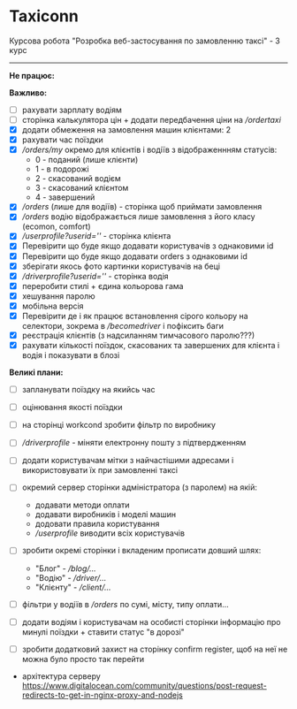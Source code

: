 # Taxiconn
Курсова робота "Розробка веб-застосування по замовленню таксі" - 3 курс

---
**Не працює:**

**Важливо:**
- [ ] рахувати зарплату водіям
- [ ] сторінка калькулятора цін + додати передбачення ціни на */ordertaxi*
- [x] додати обмеження на замовлення машин клієнтами: 2
- [x] рахувати час поїздки
- [x] */orders/my* окремо для клієнтів і водіїв з відображеннням статусів:
    - 0 - поданий (лише клієнти)
    - 1 - в подорожі
    - 2 - скасований водієм
    - 3 - скасований клієнтом
    - 4 - завершений 
- [x] */orders* (лише для водіїв) - сторінка щоб приймати замовлення 
- [x] */orders* водію відображається лише замовлення з його класу (ecomon, comfort)
- [x] */userprofile?userid=''* - сторінка клієнта
- [x] Перевірити що буде якщо додавати користувачів з однаковими id
- [x] Перевірити що буде якщо додавати orders з однаковими id
- [x] зберігати якось фото картинки користувачів на беці
- [x] */driverprofile?userid=''* - сторінка водія
- [x] переробити стилі + єдина кольорова гама 
- [x] хешування паролю
- [x] мобільна версія
- [x] Перевірити де і як працює встановлення сірого кольору на селектори, зокрема в */becomedriver* і пофіксить баги
- [x] реєстрація клієнтів (з надсиланням тимчасового паролю???)
- [x] рахувати кількості поїздок, скасованих та завершених для клієнта і водія і показувати в блозі

**Великі плани:**
- [ ] запланувати поїздку на якийсь час
- [ ] оцінювання якості поїздки
- [ ] на сторінці workcond зробити фільтр по виробнику
- [ ]  */driverprofile* - міняти електронну пошту з підтвердженням
- [ ] додати користувачам мітки з найчастішими адресами і використовувати їх при замовленні таксі
- [ ] окремий сервер сторінки адміністратора (з паролем) на якій:
    - додавати методи оплати
    - додавати виробників і моделі машин
    - додовати правила користування
    - */userprofile* виводити всіх користувачів
- [ ] зробити окремі сторінки і вкладеним прописати довший шлях:
    - "Блог" - */blog/...*
    - "Водію" - */driver/...*
    - "Клієнту" - */client/...*
- [ ] фільтри у водіїв в */orders* по сумі, місту, типу оплати...
- [ ] додати водіям і користувачам на особисті сторінки інформацію про минулі поїздки + ставити статус "в дорозі"
- [ ] зробити додатковий захист на сторінку confirm register, щоб на неї не можна було просто так перейти



* архітектура серверу
https://www.digitalocean.com/community/questions/post-request-redirects-to-get-in-nginx-proxy-and-nodejs
